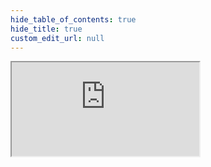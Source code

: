 ```yaml
---
hide_table_of_contents: true
hide_title: true
custom_edit_url: null
---
```

<iframe className="doc-iframe" title="SignUpDocs" src="https://thankful-water-06a6c0b03.5.azurestaticapps.net/user-manual/TaE/tem-for-bookkeper"></iframe>